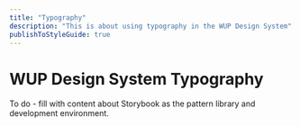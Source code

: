 ```yaml
---
title: "Typography"
description: "This is about using typography in the WUP Design System"
publishToStyleGuide: true
---
```


# WUP Design System Typography

To do - fill with content about Storybook as the pattern library and development environment.
